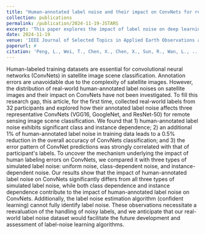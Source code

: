 ```yaml
---
title: "Human-annotated label noise and their impact on ConvNets for remote sensing image scene classification"
collection: publications
permalink: /publication/2024-11-19-JSTARS
excerpt: 'This paper explores the impact of label noise on deep learning.'
date: 2024-11-19
venue: 'IEEE Journal of Selected Topics in Applied Earth Observations and Remote Sensing'
paperurl: # 
citation: 'Peng, L., Wei, T., Chen, X., Chen, X., Sun, R., Wan, L., ... & Zhu, X. (2024). Human-annotated label noise and their impact on ConvNets for remote sensing image scene classification. IEEE Journal of Selected Topics in Applied Earth Observations and Remote Sensing.'
---
```


Human-labeled training datasets are essential for convolutional neural networks (ConvNets) in satellite image scene classification. Annotation errors are unavoidable due to the complexity of satellite images. However, the distribution of real-world human-annotated label noises on satellite images and their impact on ConvNets have not been investigated. To fill this research gap, this article, for the first time, collected real-world labels from 32 participants and explored how their annotated label noise affects three representative ConvNets (VGG16, GoogleNet, and ResNet-50) for remote sensing image scene classification. We found that 1) human-annotated label noise exhibits significant class and instance dependence; 2) an additional 1% of human-annotated label noise in training data leads to a 0.5% reduction in the overall accuracy of ConvNets classification; and 3) the error pattern of ConvNet predictions was strongly correlated with that of participant's labels. To uncover the mechanism underlying the impact of human labeling errors on ConvNets, we compared it with three types of simulated label noise: uniform noise, class-dependent noise, and instance-dependent noise. Our results show that the impact of human-annotated label noise on ConvNets significantly differs from all three types of simulated label noise, while both class dependence and instance dependence contribute to the impact of human-annotated label noise on ConvNets. Additionally, the label noise estimation algorithm (confident learning) cannot fully identify label noise. These observations necessitate a reevaluation of the handling of noisy labels, and we anticipate that our real-world label noise dataset would facilitate the future development and assessment of label-noise learning algorithms.
